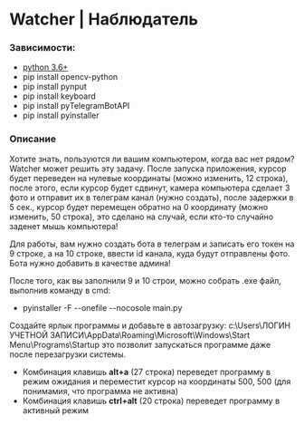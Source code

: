 # Watcher | Наблюдатель

### Зависимости:
* [python 3.6+](https://www.python.org/)
* pip install opencv-python
* pip install pynput
* pip install keyboard
* pip install pyTelegramBotAPI
* pip install pyinstaller

### Описание
Хотите знать, пользуются ли вашим компьютером, когда вас нет рядом? Watcher может решить эту задачу. После запуска приложения, курсор будет переведен на нулевые координаты (можно изменить, 12 строка), после этого, если курсор будет сдвинут, камера компьютера сделает 3 фото и отправит их в телеграм канал (нужно создать), после задержки в 5 сек., курсор будет перемещен обратно на 0 координату (можно изменить, 50 строка), это сделано на случай, если кто-то случайно заденет мышь компьютера! 

Для работы, вам нужно создать бота в телеграм и записать его токен на 9 строке, а на 10 строке, ввести id канала, куда будут отправлены фото. Бота нужно добавить в качестве админа!

После того, как вы заполнили 9 и 10 строи, можно собрать .exe файл, выполнив команду в cmd:
* pyinstaller -F --onefile --nocosole main.py

Создайте ярлык программы и добавьте в автозагрузку: c:\Users\ЛОГИН УЧЕТНОЙ ЗАПИСИ\AppData\Roaming\Microsoft\Windows\Start Menu\Programs\Startup это позволит запускаться программе даже после перезагрузки системы.

* Комбинация клавишь **alt+a** (27 строка) переведет программу в режим ожидания и переместит курсор на координаты 500, 500 (для понимамия, что программа не активна)
* Комбинация клавишь **ctrl+alt** (20 строка) переведет программу в активный режим

